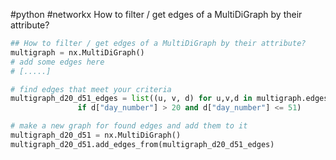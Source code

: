 #python #networkx
How to filter / get edges of a MultiDiGraph by their attribute?

```python
## How to filter / get edges of a MultiDiGraph by their attribute?
multigraph = nx.MultiDiGraph()
# add some edges here
# [.....]

# find edges that meet your criteria
multigraph_d20_d51_edges = list((u, v, d) for u,v,d in multigraph.edges(data=True)
               if d["day_number"] > 20 and d["day_number"] <= 51)

# make a new graph for found edges and add them to it
multigraph_d20_d51 = nx.MultiDiGraph()
multigraph_d20_d51.add_edges_from(multigraph_d20_d51_edges)


```